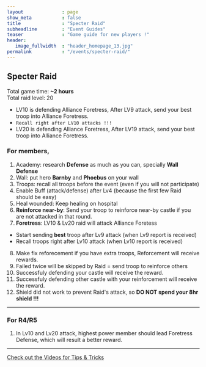 ```yaml
---
layout              : page
show_meta           : false
title               : "Specter Raid"
subheadline         : "Event Guides"
teaser              : "Game guide for new players !"
header:
   image_fullwidth  : "header_homepage_13.jpg"
permalink           : "/events/specter-raid/"
---
```

## Specter Raid 
Total game time: **~2 hours**<br>
Total raid level: 20 <br>

* LV10 is defending Alliance Foretress, After LV9 attack, send your best troop into Alliance Foretress.
* `Recall right after LV10 attacks !!!`
* LV20 is defending Alliance Foretress, After LV19 attack, send your best troop into Alliance Foretress.

### For members, 
1. Academy: research **Defense** as much as you can, specially **Wall Defense**
2. Wall: put hero **Barnby** and **Phoebus** on your wall
3. Troops: recall all troops before the event (even if you will not participate)
4. Enable Buff (attack/defense) after Lv4 (because the first few Raid should be easy)
5. Heal wounded: Keep healing on hospital
6. **Reinforce near-by**: Send your troop to reinforce near-by castle if you are not attacked in that round.
7. **Foretress**: LV10 & Lv20 raid will attack Alliance Foretess 
  - Sstart sending **best** troop after Lv9 attack (when Lv9 report is received)
  - Recall troops right after Lv10 attack (when Lv10 report is received)
8. Make fix reforecement if you have extra troops, Reforcement will receive rewards.
9. Failed twice will be skipped by Raid = send troop to reinforce others
10. Successfuly defending your castle will receive the reward.
11. Successfuly defending other castle with your reinforcement will receive the reward.
12. Shield did not work to prevent Raid's attack, so **DO NOT spend your 8hr shield !!!**

---
### For R4/R5
1. In Lv10 and Lv20 attack, highest power member should lead Foretress Defense, which will result a better reward.

---
<a class="radius button small" href="{{ site.url }}{{ site.baseurl }}/design/mediaelement_js/">Check out the Videos for Tips & Tricks</a>
